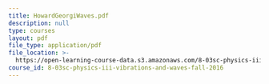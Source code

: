 ```yaml
---
title: HowardGeorgiWaves.pdf
description: null
type: courses
layout: pdf
file_type: application/pdf
file_location: >-
  https://open-learning-course-data.s3.amazonaws.com/8-03sc-physics-iii-vibrations-and-waves-fall-2016/65bf3bcea5d10494980d106b6492953f_MIT8_03SCF16_Text_Ch4.pdf
course_id: 8-03sc-physics-iii-vibrations-and-waves-fall-2016
---
```

